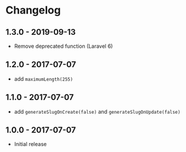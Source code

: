# Changelog

## 1.3.0 - 2019-09-13
- Remove deprecated function (Laravel 6)

## 1.2.0 - 2017-07-07
- add `maximumLength(255)`

## 1.1.0 - 2017-07-07
- add `generateSlugOnCreate(false)` and `generateSlugOnUpdate(false)`

## 1.0.0 - 2017-07-07
- Initial release
